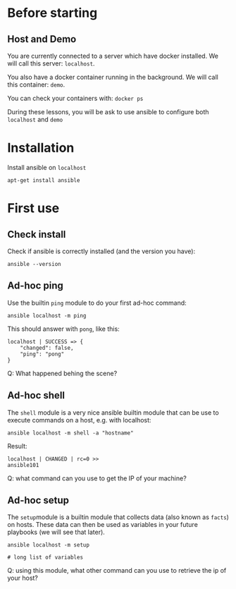 
# Before starting
## Host and Demo
You are currently connected to a server which have docker installed.
We will call this server: `localhost`.

You also have a docker container running in the background.
We will call this container: `demo`.

You can check your containers with:
`docker ps`

During these lessons, you will be ask to use ansible to configure both `localhost` and `demo`

# Installation

Install ansible on `localhost`

```
apt-get install ansible
```

# First use

## Check install
Check if ansible is correctly installed (and the version you have):
```
ansible --version
```

## Ad-hoc ping
Use the builtin `ping` module to do your first ad-hoc command:
```
ansible localhost -m ping
```
This should answer with `pong`, like this:
```
localhost | SUCCESS => {
    "changed": false,
    "ping": "pong"
}
```

Q: What happened behing the scene?

## Ad-hoc shell

The `shell` module is a very nice ansible builtin module that can be use to execute commands on a host, e.g. with localhost:
```
ansible localhost -m shell -a "hostname"
```
Result:
```
localhost | CHANGED | rc=0 >>
ansible101

```
Q: what command can you use to get the IP of your machine?

## Ad-hoc setup
The `setup`module is a builtin module that collects data (also known as `facts`) on hosts.
These data can then be used as variables in your future playbooks (we will see that later).

```
ansible localhost -m setup
```
```
# long list of variables
```

Q: using this module, what other command can you use to retrieve the ip of your host?

